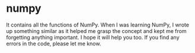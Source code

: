 # numpy

It contains all the functions of NumPy. When I was learning NumPy, I wrote up something similar as it helped me grasp the concept and kept me from forgetting anything important. I hope it will help you too. If you find any errors in the code, please let me know.
